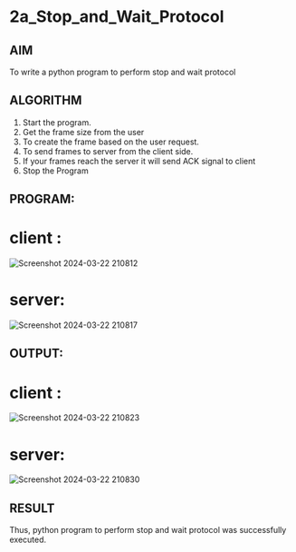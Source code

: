 # 2a_Stop_and_Wait_Protocol
## AIM 
To write a python program to perform stop and wait protocol
## ALGORITHM
1. Start the program.
2. Get the frame size from the user
3. To create the frame based on the user request.
4. To send frames to server from the client side.
5. If your frames reach the server it will send ACK signal to client
6. Stop the Program
## PROGRAM:
# client :
![Screenshot 2024-03-22 210812](https://github.com/Lakshmi-v-Priya/2a_Stop_and_Wait_Protocol/assets/151720706/d299aa8b-c61e-4447-a92c-d3abc74e4aa5)
# server:
![Screenshot 2024-03-22 210817](https://github.com/Lakshmi-v-Priya/2a_Stop_and_Wait_Protocol/assets/151720706/c693e889-8101-42e9-82ad-ed9d1b50d625)
## OUTPUT:
# client :
![Screenshot 2024-03-22 210823](https://github.com/Lakshmi-v-Priya/2a_Stop_and_Wait_Protocol/assets/151720706/20ee0b4d-da71-44e2-a733-00ce5cbef639)
# server:
![Screenshot 2024-03-22 210830](https://github.com/Lakshmi-v-Priya/2a_Stop_and_Wait_Protocol/assets/151720706/2ea8484e-6fa0-4849-ad59-b2d1bff044b1)
## RESULT
Thus, python program to perform stop and wait protocol was successfully executed.
